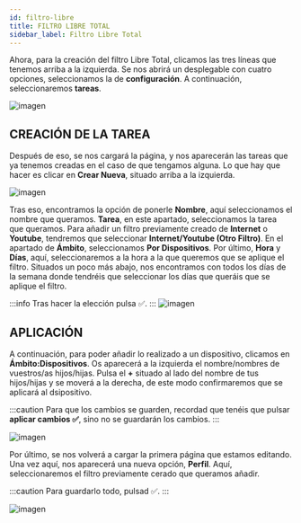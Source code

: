 ```yaml
---
id: filtro-libre
title: FILTRO LIBRE TOTAL
sidebar_label: Filtro Libre Total
---
```


Ahora, para la creación del filtro Libre Total, clicamos las tres líneas que tenemos arriba a la izquierda. Se nos abrirá un desplegable con cuatro opciones, seleccionamos la de **configuración**.  A continuación, seleccionaremos **tareas**.

![imagen](https://i.ibb.co/3zpKKkY/LIBRE-TOTAl1.jpg)

## CREACIÓN DE LA TAREA

Después de eso, se nos cargará la página, y nos aparecerán las tareas que ya tenemos creadas en el caso de que tengamos alguna. Lo que hay que hacer es clicar en **Crear Nueva**, situado arriba a la izquierda.

![imagen](https://i.ibb.co/nzSj42X/LIBRE-TOTAL2.jpg)

Tras eso, encontramos la opción de ponerle **Nombre**, aquí seleccionamos el nombre que queramos. **Tarea**, en este apartado, seleccionamos la tarea que queramos. Para añadir un filtro previamente creado de **Internet** o **Youtube**, tendremos que seleccionar **Internet/Youtube (Otro Filtro)**. En el apartado de **Ámbito**, seleccionamos **Por Dispositivos**. Por último, **Hora** y **Días**, aquí, seleccionaremos a la hora a la que queremos que se aplique el filtro. Situados un poco más abajo, nos encontramos con todos los días de la semana donde tendréis que seleccionar los días que queráis que se aplique el filtro.

:::info
Tras hacer la elección pulsa ✅.
:::
![imagen](https://i.ibb.co/yV4BMTr/LIBRE-TOTAl3.jpg)

## APLICACIÓN

A continuación, para poder añadir lo realizado a un dispositivo, clicamos en **Ámbito:Dispositivos**. Os aparecerá a la izquierda el nombre/nombres de vuestros/as hijos/hijas. Pulsa el **+** situado al lado del nombre de tus hijos/hijas y se moverá a la derecha, de este modo confirmaremos que se aplicará al dsipositivo.

:::caution
Para que los cambios se guarden, recordad que tenéis que pulsar **aplicar cambios ✅**, sino no se guardarán los cambios.
:::

![imagen](https://i.ibb.co/b6vYQ8q/LIBRE-TOTAL4.jpg)

Por último, se nos volverá a cargar la primera página que estamos editando. Una vez aquí, nos aparecerá una nueva opción, **Perfil**. Aquí, seleccionaremos el filtro previamente cerado que queramos añadir.

:::caution
Para guardarlo todo, pulsad ✅.
:::

![imagen](https://i.ibb.co/CJWz6TJ/LIBRE-TOTAL5.jpg)









